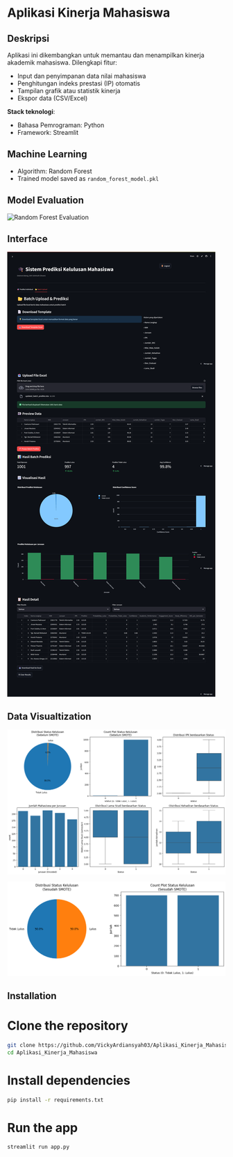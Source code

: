 # Aplikasi Kinerja Mahasiswa

## Deskripsi

Aplikasi ini dikembangkan untuk memantau dan menampilkan kinerja akademik mahasiswa. Dilengkapi fitur:

- Input dan penyimpanan data nilai mahasiswa
- Penghitungan indeks prestasi (IP) otomatis
- Tampilan grafik atau statistik kinerja
- Ekspor data (CSV/Excel)

**Stack teknologi**:

- Bahasa Pemrograman: Python
- Framework: Streamlit

## Machine Learning

- Algorithm: Random Forest
- Trained model saved as `random_forest_model.pkl`

## Model Evaluation

![Random Forest Evaluation](img/2)

## Interface

![Output Prediction](img/1.png)

## Data Visualtization

![Data Visualization before SMOTE](img/3.png)

![Data Visualization after SMOTE](img/4.png)

## Installation

# Clone the repository

```bash
git clone https://github.com/VickyArdiansyah03/Aplikasi_Kinerja_Mahasiswa.git
cd Aplikasi_Kinerja_Mahasiswa
```

# Install dependencies

```bash
pip install -r requirements.txt
```

# Run the app

```bash
streamlit run app.py
```
